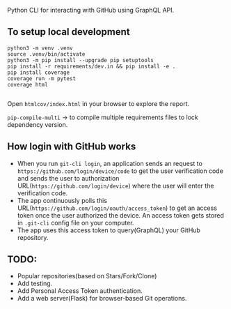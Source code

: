 Python CLI for interacting with GitHub using GraphQL API.


## To setup local development

```
python3 -m venv .venv
source .venv/bin/activate
python3 -m pip install --upgrade pip setuptools
pip install -r requirements/dev.in && pip install -e .
pip install coverage
coverage run -m pytest
coverage html


```

Open ``htmlcov/index.html`` in your browser to explore the report.

`pip-compile-multi` -> to compile multiple requirements files to lock dependency version.

## How login with GitHub works

-   When you run `git-cli login`, an application sends an request to `https://github.com/login/device/code` to get the user verification code and sends the user to authorization URL(`https://github.com/login/device`) where the user will enter the verification code.
-   The app continuously polls this URL(`https://github.com/login/oauth/access_token`) to get an access token once the user authorized the device. An access token gets stored in `.git-cli` config file on your computer.
-   The app uses this access token to query(GraphQL) your GitHub repository.


## TODO:

-   Popular repositories(based on Stars/Fork/Clone)  
-   Add testing.  
-   Add Personal Access Token authentication.  
-   Add a web server(Flask) for browser-based Git operations.  
